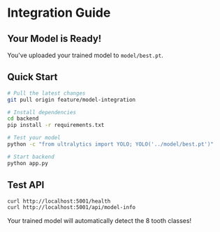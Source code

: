 # Integration Guide

## Your Model is Ready!

You've uploaded your trained model to `model/best.pt`.

## Quick Start

```bash
# Pull the latest changes
git pull origin feature/model-integration

# Install dependencies
cd backend
pip install -r requirements.txt

# Test your model
python -c "from ultralytics import YOLO; YOLO('../model/best.pt')"

# Start backend
python app.py
```

## Test API

```bash
curl http://localhost:5001/health
curl http://localhost:5001/api/model-info
```

Your trained model will automatically detect the 8 tooth classes!